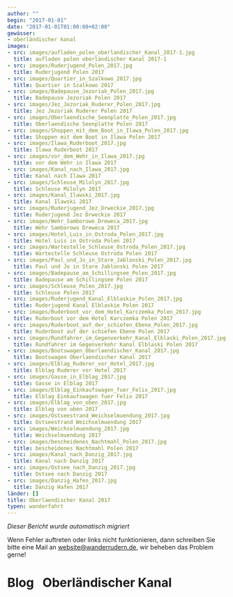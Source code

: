 ```yaml
---
author: ""
begin: "2017-01-01"
date: "2017-01-01T01:00:00+02:00"
gewässer:
- oberländischer kanal
images:
- src: images/aufladen_polen_oberlandischer_Kanal_2017-1.jpg
  title: aufladen polen oberländischer Kanal 2017-1
- src: images/Ruderjugend_Polen_2017.jpg
  title: Ruderjugend Polen 2017
- src: images/Quartier_in_Szalkowo_2017.jpg
  title: Quartier in Szalkowo 2017
- src: images/Badepause_Jezoriak_Polen_2017.jpg
  title: Badepause Jezoriak Polen 2017
- src: images/Jez_Jezoriak_Ruderer_Polen_2017.jpg
  title: Jez Jezoriak Ruderer Polen 2017
- src: images/Oberlaendische_Seenplatte_Polen_2017.jpg
  title: Oberlaendische Seenplatte Polen 2017
- src: images/Shoppen_mit_dem_Boot_in_Ilawa_Polen_2017.jpg
  title: Shoppen mit dem Boot in Ilawa Polen 2017
- src: images/Ilawa_Ruderboot_2017.jpg
  title: Ilawa Ruderboot 2017
- src: images/vor_dem_Wehr_in_Ilawa_2017.jpg
  title: vor dem Wehr in Ilawa 2017
- src: images/Kanal_nach_Ilawa_2017.jpg
  title: Kanal nach Ilawa 2017
- src: images/Schleuse_Milolyn_2017.jpg
  title: Schleuse Milolyn 2017
- src: images/Kanal_Ilawski_2017.jpg
  title: Kanal Ilawski 2017
- src: images/Ruderjugend_Jez_Drweckie_2017.jpg
  title: Ruderjugend Jez Drweckie 2017
- src: images/Wehr_Samborowo_Dreweca_2017.jpg
  title: Wehr Samborowo Dreweca 2017
- src: images/Hotel_Luis_in_Ostroda_Polen_2017.jpg
  title: Hotel Luis in Ostroda Polen 2017
- src: images/Wartestelle_Schleuse_Ostroda_Polen_2017.jpg
  title: Wartestelle Schleuse Ostroda Polen 2017
- src: images/Paul_und_Jo_in_Stare_Jablonski_Polen_2017.jpg
  title: Paul und Jo in Stare Jablonski Polen 2017
- src: images/Badepause_am_Schillingsee_Polen_2017.jpg
  title: Badepause am Schillingsee Polen 2017
- src: images/Schleuse_Polen_2017.jpg
  title: Schleuse Polen 2017
- src: images/Ruderjugend_Kanal_Elblaskie_Polen_2017.jpg
  title: Ruderjugend Kanal Elblaskie Polen 2017
- src: images/Ruderboot_vor_dem_Hotel_Karczemka_Polen_2017.jpg
  title: Ruderboot vor dem Hotel Karczemka Polen 2017
- src: images/Ruderboot_auf_der_schiefen_Ebene_Polen_2017.jpg
  title: Ruderboot auf der schiefen Ebene Polen 2017
- src: images/Rundfahrer_im_Gegenverkehr_Kanal_Elblaski_Polen_2017.jpg
  title: Rundfahrer im Gegenverkehr Kanal Elblaski Polen 2017
- src: images/Bootswagen_Oberlaendischer_Kanal_2017.jpg
  title: Bootswagen Oberlaendischer Kanal 2017
- src: images/Elblag_Ruderer_vor_Hotel_2017.jpg
  title: Elblag Ruderer vor Hotel 2017
- src: images/Gasse_in_Elblag_2017.jpg
  title: Gasse in Elblag 2017
- src: images/Elblag_Einkaufswagen_fuer_Felix_2017.jpg
  title: Elblag Einkaufswagen fuer Felix 2017
- src: images/Elblag_von_oben_2017.jpg
  title: Elblag von oben 2017
- src: images/Ostseestrand_Weichselmuendung_2017.jpg
  title: Ostseestrand Weichselmuendung 2017
- src: images/Weichselmuendung_2017.jpg
  title: Weichselmuendung 2017
- src: images/bescheidenes_Nachtmahl_Polen_2017.jpg
  title: bescheidenes Nachtmahl Polen 2017
- src: images/Kanal_nach_Danzig_2017.jpg
  title: Kanal nach Danzig 2017
- src: images/Ostsee_nach_Danzig_2017.jpg
  title: Ostsee nach Danzig 2017
- src: images/Danzig_Hafen_2017.jpg
  title: Danzig Hafen 2017
länder: []
title: Oberlaendischer Kanal 2017
typen: wanderfahrt
---
```



*Dieser Bericht wurde automatisch migriert*

Wenn Fehler auftreten oder links nicht funktionieren, dann schreiben Sie bitte eine Mail an website@wanderrudern.de, wir beheben das Problem gerne!



# Blog   Oberländischer Kanal


